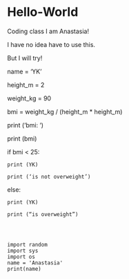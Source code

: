 # Hello-World
Coding class
I am Anastasia!

I have no idea have to use this.

But I will try!




name = ‘YK’

height_m = 2

weight_kg = 90


bmi = weight_kg / (height_m * height_m)

print (‘bmi: ‘)

print (bmi)


if bmi < 25:

    print (YK)

    print (‘is not overweight’)

else:

    print (YK)

    print (“is overweight”)
    
    
    
    
    import random
    import sys
    import os
    name = 'Anastasia'
    print(name)
